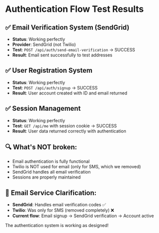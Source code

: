 # Authentication Flow Test Results

## ✅ Email Verification System (SendGrid)
- **Status**: Working perfectly
- **Provider**: SendGrid (not Twilio)
- **Test**: `POST /api/auth/send-email-verification` → SUCCESS
- **Result**: Email sent successfully to test addresses

## ✅ User Registration System
- **Status**: Working perfectly  
- **Test**: `POST /api/auth/signup` → SUCCESS
- **Result**: User account created with ID and email returned

## ✅ Session Management
- **Status**: Working perfectly
- **Test**: `GET /api/me` with session cookie → SUCCESS  
- **Result**: User data returned correctly with authentication

## 🔍 What's NOT broken:
- Email authentication is fully functional
- Twilio is NOT used for email (only for SMS, which we removed)
- SendGrid handles all email verification
- Sessions are properly maintained

## 📧 Email Service Clarification:
- **SendGrid**: Handles email verification codes ✅
- **Twilio**: Was only for SMS (removed completely) ❌
- **Current flow**: Email signup → SendGrid verification → Account active

The authentication system is working as designed!